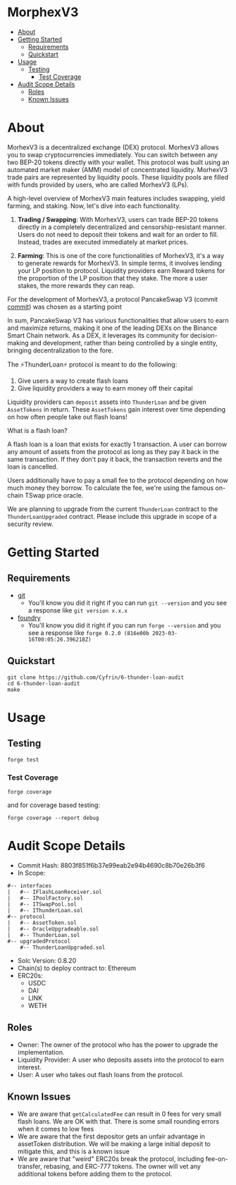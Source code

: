 # MorphexV3


- [About](#about)
- [Getting Started](#getting-started)
  - [Requirements](#requirements)
  - [Quickstart](#quickstart)
- [Usage](#usage)
  - [Testing](#testing)
    - [Test Coverage](#test-coverage)
- [Audit Scope Details](#audit-scope-details)
  - [Roles](#roles)
  - [Known Issues](#known-issues)

# About 

MorhexV3 is a decentralized exchange (DEX) protocol. MorhexV3 allows you to swap cryptocurrencies immediately. You can switch between any two BEP-20 tokens directly with your wallet. This protocol was built using an automated market maker (AMM) model of concentrated liquidity. MorhexV3 trade pairs are represented by liquidity pools. These liquidity pools are filled with funds provided by users, who are called MorhexV3 (LPs).

A high-level overview of MorhexV3 main features includes swapping, yield farming, and staking. Now, let's dive into each functionality.

1. **Trading / Swapping**: With MorhexV3, users can trade BEP-20 tokens directly in a completely decentralized and censorship-resistant manner. Users do not need to deposit their tokens and wait for an order to fill. Instead, trades are executed immediately at market prices.

2. **Farming**: This is one of the core functionalities of MorhexV3, it's a way to generate rewards for MorhexV3. In simple terms, it involves lending your LP position to protocol. Liquidity providers earn Reward tokens for the proportion of the LP position that they stake. The more a user stakes, the more rewards they can reap.

For the development of MorhexV3, a protocol PancakeSwap V3 (commit [commit](https://github.com/pancakeswap/pancake-v3-contracts/tree/main/projects)) was chosen as a starting point

In sum, PancakeSwap V3 has various functionalities that allow users to earn and maximize returns, making it one of the leading DEXs on the Binance Smart Chain network. As a DEX, it leverages its community for decision-making and development, rather than being controlled by a single entity, bringing decentralization to the fore.





The ⚡️ThunderLoan⚡️ protocol is meant to do the following:

1. Give users a way to create flash loans
2. Give liquidity providers a way to earn money off their capital

Liquidity providers can `deposit` assets into `ThunderLoan` and be given `AssetTokens` in return. These `AssetTokens` gain interest over time depending on how often people take out flash loans!

What is a flash loan? 

A flash loan is a loan that exists for exactly 1 transaction. A user can borrow any amount of assets from the protocol as long as they pay it back in the same transaction. If they don't pay it back, the transaction reverts and the loan is cancelled.

Users additionally have to pay a small fee to the protocol depending on how much money they borrow. To calculate the fee, we're using the famous on-chain TSwap price oracle.

We are planning to upgrade from the current `ThunderLoan` contract to the `ThunderLoanUpgraded` contract. Please include this upgrade in scope of a security review. 

# Getting Started

## Requirements

- [git](https://git-scm.com/book/en/v2/Getting-Started-Installing-Git)
  - You'll know you did it right if you can run `git --version` and you see a response like `git version x.x.x`
- [foundry](https://getfoundry.sh/)
  - You'll know you did it right if you can run `forge --version` and you see a response like `forge 0.2.0 (816e00b 2023-03-16T00:05:26.396218Z)`

## Quickstart

```
git clone https://github.com/Cyfrin/6-thunder-loan-audit
cd 6-thunder-loan-audit
make 
```

# Usage

## Testing

```
forge test
```

### Test Coverage

```
forge coverage
```

and for coverage based testing: 

```
forge coverage --report debug
```

# Audit Scope Details

- Commit Hash: 8803f851f6b37e99eab2e94b4690c8b70e26b3f6
- In Scope:
```
#-- interfaces
|   #-- IFlashLoanReceiver.sol
|   #-- IPoolFactory.sol
|   #-- ITSwapPool.sol
|   #-- IThunderLoan.sol
#-- protocol
|   #-- AssetToken.sol
|   #-- OracleUpgradeable.sol
|   #-- ThunderLoan.sol
#-- upgradedProtocol
    #-- ThunderLoanUpgraded.sol
```
- Solc Version: 0.8.20
- Chain(s) to deploy contract to: Ethereum
- ERC20s:
  - USDC 
  - DAI
  - LINK
  - WETH

## Roles

- Owner: The owner of the protocol who has the power to upgrade the implementation. 
- Liquidity Provider: A user who deposits assets into the protocol to earn interest. 
- User: A user who takes out flash loans from the protocol.

## Known Issues

- We are aware that `getCalculatedFee` can result in 0 fees for very small flash loans. We are OK with that. There is some small rounding errors when it comes to low fees
- We are aware that the first depositor gets an unfair advantage in assetToken distribution. We will be making a large initial deposit to mitigate this, and this is a known issue
- We are aware that "weird" ERC20s break the protocol, including fee-on-transfer, rebasing, and ERC-777 tokens. The owner will vet any additional tokens before adding them to the protocol. 
